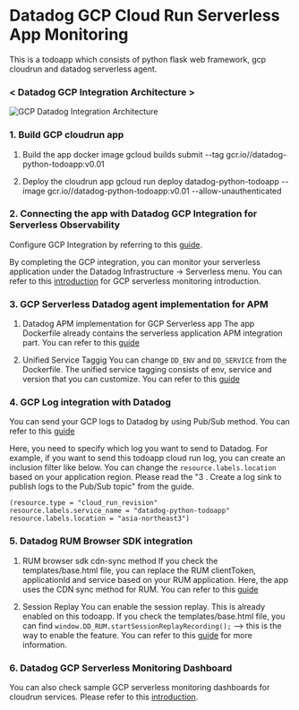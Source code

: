# Datadog GCP Cloud Run Serverless App Monitoring
This is a todoapp which consists of python flask web framework, gcp cloudrun and datadog serverless agent.

### < Datadog GCP Integration Architecture >
![GCP Datadog Integration Architecture](https://github.com/nuri-lee37/datadog-python-todoapp/assets/144660787/ddb82bad-9cff-4e30-836f-a63df9b45560 "GCP Datadog Integration Architecture")

### 1. Build GCP cloudrun app
1. Build the app docker image
gcloud builds submit --tag gcr.io/<your gcp project id>/datadog-python-todoapp:v0.01

2. Deploy the cloudrun app
gcloud run deploy datadog-python-todoapp --image gcr.io/<your gcp project id>/datadog-python-todoapp:v0.01 --allow-unauthenticated

### 2. Connecting the app with Datadog GCP Integration for Serverless Observability
Configure GCP Integration by referring to this [guide](https://docs.datadoghq.com/integrations/google_cloud_platform/). 

By completing the GCP integration, you can monitor your serverless application under the Datadog Infrastructure -> Serverless menu. You can refer to this [introduction](https://www.datadoghq.com/blog/collect-traces-logs-from-cloud-run-with-datadog/) for GCP serverless monitoring introduction. 

### 3. GCP Serverless Datadog agent implementation for APM 
1. Datadog APM implementation for GCP Serverless app
The app Dockerfile already contains the serverless application APM integration part. You can refer to this [guide](https://docs.datadoghq.com/serverless/google_cloud_run)

2. Unified Service Taggig
You can change `DD_ENV` and `DD_SERVICE` from the Dockerfile. The unified service tagging consists of env, service and version that you can customize. You can refer to this [guide](https://docs.datadoghq.com/getting_started/tagging/unified_service_tagging/?tab=docker)

### 4. GCP Log integration with Datadog
You can send your GCP logs to Datadog by using Pub/Sub method. You can refer to this [guide](https://docs.datadoghq.com/integrations/google_cloud_platform/#log-collection)

Here, you need to specify which log you want to send to Datadog. For example, if you want to send this todoapp cloud run log, you can create an inclusion filter like below. You can change the `resource.labels.location` based on your application region. Please read the "3 . Create a log sink to publish logs to the Pub/Sub topic" from the guide.

```
(resource.type = "cloud_run_revision"
resource.labels.service_name = "datadog-python-todoapp"
resource.labels.location = "asia-northeast3")
```

### 5. Datadog RUM Browser SDK integration
1. RUM browser sdk cdn-sync method
If you check the templates/base.html file, you can replace the RUM clientToken, applicationId and service based on your RUM application. Here, the app uses the CDN sync method for RUM. You can refer to this [guide](https://docs.datadoghq.com/real_user_monitoring/browser/#cdn-sync)

2. Session Replay
You can enable the session replay. This is already enabled on this todoapp. If you check the templates/base.html file, you can find `window.DD_RUM.startSessionReplayRecording();` --> this is the way to enable the feature. You can refer to this [guide](https://docs.datadoghq.com/real_user_monitoring/session_replay/#usage) for more information.

### 6. Datadog GCP Serverless Monitoring Dashboard
You can also check sample GCP serverless monitoring dashboards for cloudrun services. Please refer to this [introduction](https://www.datadoghq.com/blog/google-serverless-application-monitoring-datadog/).











